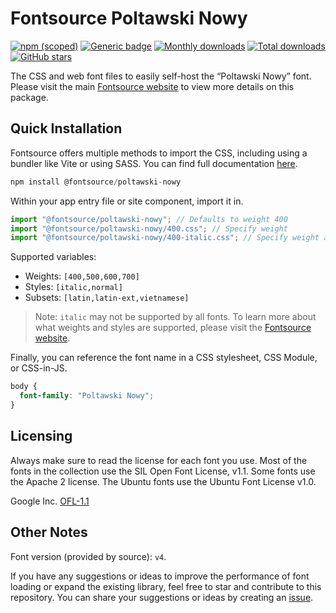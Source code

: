 # Fontsource Poltawski Nowy

[![npm (scoped)](https://img.shields.io/npm/v/@fontsource/poltawski-nowy?color=brightgreen)](https://www.npmjs.com/package/@fontsource/poltawski-nowy) [![Generic badge](https://img.shields.io/badge/fontsource-passing-brightgreen)](https://github.com/fontsource/fontsource) [![Monthly downloads](https://badgen.net/npm/dm/@fontsource/poltawski-nowy)](https://github.com/fontsource/fontsource) [![Total downloads](https://badgen.net/npm/dt/@fontsource/poltawski-nowy)](https://github.com/fontsource/fontsource) [![GitHub stars](https://img.shields.io/github/stars/fontsource/fontsource.svg?style=social&label=Star)](https://github.com/fontsource/fontsource/stargazers)

The CSS and web font files to easily self-host the “Poltawski Nowy” font. Please visit the main [Fontsource website](https://fontsource.org/fonts/poltawski-nowy) to view more details on this package.

## Quick Installation

Fontsource offers multiple methods to import the CSS, including using a bundler like Vite or using SASS. You can find full documentation [here](https://fontsource.org/docs/getting-started/introduction).

```javascript
npm install @fontsource/poltawski-nowy
```

Within your app entry file or site component, import it in.

```javascript
import "@fontsource/poltawski-nowy"; // Defaults to weight 400
import "@fontsource/poltawski-nowy/400.css"; // Specify weight
import "@fontsource/poltawski-nowy/400-italic.css"; // Specify weight and style
```

Supported variables:
- Weights: `[400,500,600,700]`
- Styles: `[italic,normal]`
- Subsets: `[latin,latin-ext,vietnamese]`

> Note: `italic` may not be supported by all fonts. To learn more about what weights and styles are supported, please visit the [Fontsource website](https://fontsource.org/fonts/poltawski-nowy).

Finally, you can reference the font name in a CSS stylesheet, CSS Module, or CSS-in-JS.

```css
body {
  font-family: "Poltawski Nowy";
}
```

## Licensing
Always make sure to read the license for each font you use. Most of the fonts in the collection use the SIL Open Font License, v1.1. Some fonts use the Apache 2 license. The Ubuntu fonts use the Ubuntu Font License v1.0.

Google Inc.
[OFL-1.1](http://scripts.sil.org/OFL)

## Other Notes
Font version (provided by source): `v4`.

If you have any suggestions or ideas to improve the performance of font loading or expand the existing library, feel free to star and contribute to this repository. You can share your suggestions or ideas by creating an [issue](https://github.com/fontsource/fontsource/issues).